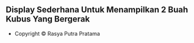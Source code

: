 ## Display Sederhana Untuk Menampilkan 2 Buah Kubus Yang Bergerak

- Copyright &copy; Rasya Putra Pratama